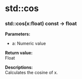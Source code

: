 # std::cos

### std::cos(x:float) const -> float
**Parameters:**  
- a: Numeric value

**Return value:**  
Float

**Descriptions:**  
Calculates the cosine of x.